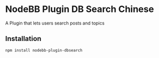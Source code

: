 # NodeBB Plugin DB Search Chinese

A Plugin that lets users search posts and topics

## Installation

    npm install nodebb-plugin-dbsearch



